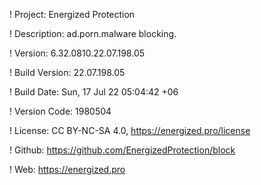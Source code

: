! Project: Energized Protection

! Description: ad.porn.malware blocking.

! Version: 6.32.0810.22.07.198.05

! Build Version: 22.07.198.05

! Build Date: Sun, 17 Jul 22 05:04:42 +06

! Version Code: 1980504

! License: CC BY-NC-SA 4.0, https://energized.pro/license

! Github: https://github.com/EnergizedProtection/block

! Web: https://energized.pro
